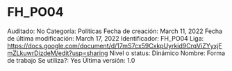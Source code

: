 # FH_PO04

Auditado: No
Categoría: Políticas
Fecha de creación: March 11, 2022
Fecha de última modificación: March 17, 2022
Identificador: FH_PO04
Liga: https://docs.google.com/document/d/17mS7cx59CxkpUyrkid9CrqViZYyxjFmZLkuwrDizdeM/edit?usp=sharing
Nivel o status: Dinámico
Nombre: Forma de trabajo
Se utiliza?: Yes
Última versión: 1.0